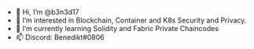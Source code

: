 - 👋 Hi, I’m @b3n3d17
- 👀 I’m interested in Blockchain, Container and K8s Security and Privacy.
- 🌱 I’m currently learning Solidity and Fabric Private Chaincodes
- 📫 Discord: Benedikt#0806

<!---
b3n3d17/b3n3d17 is a ✨ special ✨ repository because its `README.md` (this file) appears on your GitHub profile.
You can click the Preview link to take a look at your changes.
--->
